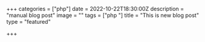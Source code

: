 +++
categories = ["php"]
date = 2022-10-22T18:30:00Z
description = "manual blog post"
image = ""
tags = ["php "]
title = "This is new blog post"
type = "featured"

+++
